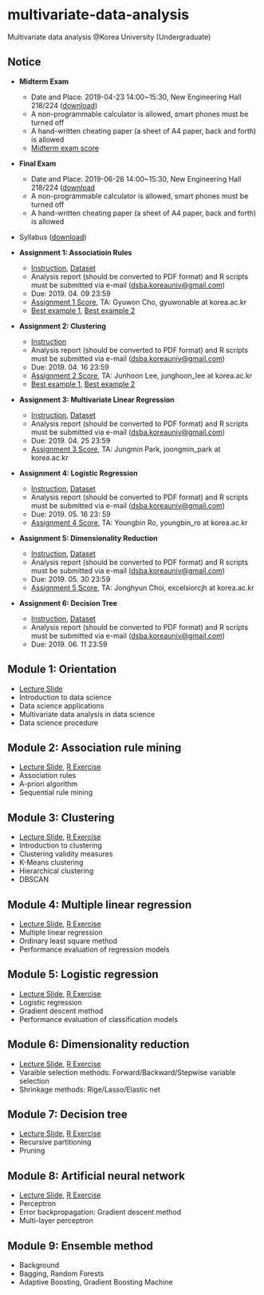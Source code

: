 # multivariate-data-analysis
Multivariate data analysis @Korea University (Undergraduate)

## Notice 
* **Midterm Exam**
  * Date and Place: 2019-04-23 14:00~15:30, New Engineering Hall 218/224 ([download](https://www.dropbox.com/s/j1k2qyzy5cmhz3c/2019_%EB%8B%A4%EB%B3%80%EB%9F%89%EB%B6%84%EC%84%9D_%EC%A4%91%EA%B0%84%EA%B3%A0%EC%82%AC%20%EC%9E%A5%EC%86%8C.xlsx?dl=0))
  * A non-programmable calculator is allowed, smart phones must be turned off
  * A hand-written cheating paper (a sheet of A4 paper, back and forth) is allowed
  * [Midterm exam score](https://www.dropbox.com/s/xu1918037usmqki/2019_%EB%8B%A4%EB%B3%80%EB%9F%89%EB%B6%84%EC%84%9D_%EC%A4%91%EA%B0%84%EA%B3%A0%EC%82%AC_%EC%B1%84%EC%A0%90%EA%B2%B0%EA%B3%BC_%EB%B0%B0%ED%8F%AC%EC%9A%A9.xlsx?dl=0)
* **Final Exam**
  * Date and Place: 2019-06-28 14:00~15:30, New Engineering Hall 218/224 ([download](https://www.dropbox.com/s/j1k2qyzy5cmhz3c/2019_%EB%8B%A4%EB%B3%80%EB%9F%89%EB%B6%84%EC%84%9D_%EA%B8%B0%EB%A7%90%EA%B3%A0%EC%82%AC%20%EC%9E%A5%EC%86%8C.xlsx?dl=0)
  * A non-programmable calculator is allowed, smart phones must be turned off
  * A hand-written cheating paper (a sheet of A4 paper, back and forth) is allowed

* Syllabus ([download](https://github.com/pilsung-kang/multivariate-data-analysis/blob/master/2019_1_Multivariate%20Data%20Analysis.pdf))
* **Assignment 1: Associatioin Rules**
  * [Instruction](https://www.dropbox.com/s/4y9sysr9bb9th6r/Assignment%201.pdf?dl=0), [Dataset](https://www.dropbox.com/s/hsnzpwwm7kbqd69/big_student_clear_third_version.zip?dl=0)
  * Analysis report (should be converted to PDF format) and R scripts must be submitted via e-mail (dsba.koreauniv@gmail.com)
  * Due: 2019. 04. 09 23:59
  * [Assignment 1 Score](https://www.dropbox.com/s/lrlh0f23ydv6upy/2019_%EB%8B%A4%EB%B3%80%EB%9F%89%EB%B6%84%EC%84%9D_%EA%B3%BC%EC%A0%9C%EC%B1%84%EC%A0%90_%EA%B3%BC%EC%A0%9C%201.xlsx?dl=0), TA: Gyuwon Cho, gyuwonable at korea.ac.kr
  * [Best example 1](https://www.dropbox.com/s/w9unpv811agt158/Assignment1_%EA%B9%80%EC%A7%80%EB%82%98.pdf?dl=0), [Best example 2](https://www.dropbox.com/s/9c3yg0ro23c06nf/Assignment1_%EC%86%A1%EA%B3%A0%EC%9D%80.pdf?dl=0)
* **Assignment 2: Clustering**
  * [Instruction](https://www.dropbox.com/s/7yer87ez1jdqww6/Assignment%202.pdf?dl=0)
  * Analysis report (should be converted to PDF format) and R scripts must be submitted via e-mail (dsba.koreauniv@gmail.com)
  * Due: 2019. 04. 16 23:59
  * [Assignment 2 Score](https://www.dropbox.com/s/jh9mutvrtfexmd9/2019_%EB%8B%A4%EB%B3%80%EB%9F%89%EB%B6%84%EC%84%9D_%EA%B3%BC%EC%A0%9C%EC%B1%84%EC%A0%90_%EA%B3%BC%EC%A0%9C2_%EA%B2%8C%EC%8B%9C%EC%9A%A9.xlsx?dl=0), TA: Junhoon Lee, junghoon_lee at korea.ac.kr
  * [Best example 1](https://www.dropbox.com/s/mm7qkhiv3zmibha/Assignment2_%EC%86%A1%EA%B3%A0%EC%9D%80.pdf?dl=0), [Best example 2](https://www.dropbox.com/s/fvipgvtm4pjszcr/Assignment2_%EA%B9%80%EC%A7%80%EB%82%98.pdf?dl=0) 
* **Assignment 3: Multivariate Linear Regression**
  * [Instruction](https://www.dropbox.com/s/lmeaen1ik6y66tt/Assignment%203.pdf?dl=0), [Dataset](https://www.dropbox.com/s/y7cw2kfi4tg8x6l/kc_house_data.csv?dl=0)
  * Analysis report (should be converted to PDF format) and R scripts must be submitted via e-mail (dsba.koreauniv@gmail.com)
  * Due: 2019. 04. 25 23:59
  * [Assignment 3 Score](https://www.dropbox.com/s/tnqxft19eanmd3f/2019_%EB%8B%A4%EB%B3%80%EB%9F%89%EB%B6%84%EC%84%9D_%EA%B3%BC%EC%A0%9C%EC%B1%84%EC%A0%90_%EA%B3%BC%EC%A0%9C3_%EA%B2%8C%EC%8B%9C%EC%9A%A9.xlsx?dl=0), TA: Jungmin Park, joongmin_park at korea.ac.kr
* **Assignment 4: Logistic Regression**
  * [Instruction](https://www.dropbox.com/s/ybm33sa2v21r5wv/Assignment%204.pdf?dl=0), [Dataset](https://www.dropbox.com/s/zcfy0hao60yl2f0/Admission_Predict.csv?dl=0)
  * Analysis report (should be converted to PDF format) and R scripts must be submitted via e-mail (dsba.koreauniv@gmail.com)
  * Due: 2019. 05. 16 23: 59
  * [Assignment 4 Score](https://www.dropbox.com/s/lsufr6reqw1dr4v/2019_%EB%8B%A4%EB%B3%80%EB%9F%89%EB%B6%84%EC%84%9D_%EA%B3%BC%EC%A0%9C%EC%B1%84%EC%A0%90_%EA%B3%BC%EC%A0%9C4_%EA%B2%8C%EC%8B%9C%EC%9A%A9.xlsx?dl=0), TA: Youngbin Ro, youngbin_ro at korea.ac.kr
* **Assignment 5: Dimensionality Reduction**
  * [Instruction](https://www.dropbox.com/s/9l6d3pl0cjd3n07/Assignment%205.pdf?dl=0), [Dataset](https://www.dropbox.com/s/d9anhj6vivbsnrn/Weather_Ankara.csv?dl=0)
  * Analysis report (should be converted to PDF format) and R scripts must be submitted via e-mail (dsba.koreauniv@gmail.com)
  * Due: 2019. 05. 30 23:59
  * [Assignment 5 Score](https://www.dropbox.com/s/b6z8ni9x41n0omd/2019_%EB%8B%A4%EB%B3%80%EB%9F%89%EB%B6%84%EC%84%9D_%EA%B3%BC%EC%A0%9C%EC%B1%84%EC%A0%90_%EA%B3%BC%EC%A0%9C5_%EA%B2%8C%EC%8B%9C%EC%9A%A9.xlsx?dl=0), TA: Jonghyun Choi, excelsiorcjh at korea.ac.kr
* **Assignment 6: Decision Tree**
  * [Instruction](https://www.dropbox.com/s/a2mqmhocnfg1mld/Assignment%206.pdf?dl=0), [Dataset](https://www.dropbox.com/s/bh4xyij28rect3y/heart.csv?dl=0)
  * Analysis report (should be converted to PDF format) and R scripts must be submitted via e-mail (dsba.koreauniv@gmail.com)
  * Due: 2019. 06. 11 23:59

## Module 1: Orientation
* [Lecture Slide](https://github.com/pilsung-kang/multivariate-data-analysis/blob/master/01%20Introduction/01_Introduction%20to%20Multivariate%20Data%20Analysis_upload.pdf)
* Introduction to data science
* Data science applications
* Multivariate data analysis in data science
* Data science procedure

## Module 2: Association rule mining
* [Lecture Slide](https://github.com/pilsung-kang/multivariate-data-analysis/blob/master/02%20Association%20Rule%20Mining/02_Association%20Rule%20Mining.pdf), [R Exercise](https://www.dropbox.com/s/pyj60yqf9qfor5j/02%20Association%20Rule%20Mining.zip?dl=0)
* Association rules
* A-priori algorithm
* Sequential rule mining

## Module 3: Clustering
* [Lecture Slide](https://github.com/pilsung-kang/multivariate-data-analysis/blob/master/04%20Multiple%20Linear%20Regression/04_Multiple%20Linear%20Regression.pdf), [R Exercise](https://www.dropbox.com/s/d2w6osdazkc0sg2/03%20Clustering.zip?dl=0)
* Introduction to clustering
* Clustering validity measures
* K-Means clustering
* Hierarchical clustering
* DBSCAN

## Module 4: Multiple linear regression
* [Lecture Slide](https://github.com/pilsung-kang/multivariate-data-analysis/blob/master/04%20Multiple%20Linear%20Regression/04_Multiple%20Linear%20Regression.pdf), [R Exercise](https://www.dropbox.com/s/jtlfzqf0pfih7nh/04%20Multiple%20Linear%20Regression.zip?dl=0)
* Multiple linear regression
* Ordinary least square method
* Performance evaluation of regression models

## Module 5: Logistic regression
* [Lecture Slide](https://github.com/pilsung-kang/multivariate-data-analysis/blob/master/05%20Logistic%20Regression/05_Logistic%20Regression.pdf), [R Exercise](https://www.dropbox.com/s/ojc0gx1qvpmv2rc/05%20Logistic%20Regression.zip?dl=0)
* Logistic regression
* Gradient descent method
* Performance evaluation of classification models

## Module 6: Dimensionality reduction
* [Lecture Slide](https://github.com/pilsung-kang/multivariate-data-analysis/blob/master/06%20Dimensionality%20Reduction/06_Dimensionality%20Reduction.pdf), [R Exercise](https://www.dropbox.com/s/fpr6hukq0tjftnz/06%20Dimensionality%20Reduction.zip?dl=0)
* Varaible selection methods: Forward/Backward/Stepwise variable selection
* Shrinkage methods: Rige/Lasso/Elastic net

## Module 7: Decision tree
* [Lecture Slide](https://github.com/pilsung-kang/multivariate-data-analysis/blob/master/07%20Decision%20Tree/07_Decision%20Tree.pdf), [R Exercise](https://www.dropbox.com/s/l6edssi8ch7z0vb/07%20Decision%20Tree.zip?dl=0)
* Recursive partitioning
* Pruning

## Module 8: Artificial neural network 
* [Lecture Slide](https://github.com/pilsung-kang/multivariate-data-analysis/blob/master/08%20Artificial%20Neural%20Network/08_Artificial%20Neural%20Networks.pdf), [R Exercise](https://www.dropbox.com/s/sou3e2m7s0jkwib/08%20Artificial%20Neural%20Network.zip?dl=0)
* Perceptron
* Error backpropagation: Gradient descent method
* Multi-layer perceptron

## Module 9: Ensemble method 
* Background
* Bagging, Random Forests
* Adaptive Boosting, Gradient Boosting Machine
